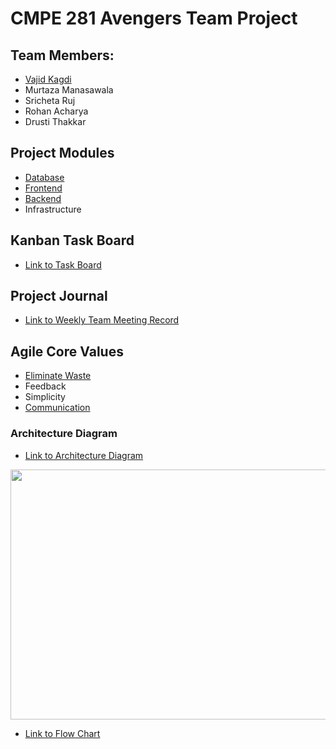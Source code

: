 # CMPE 281 Avengers Team Project

## Team Members:
* [Vajid Kagdi](https://github.com/heyitsvajid)
* Murtaza Manasawala
* Sricheta Ruj
* Rohan Acharya
* Drusti Thakkar


## Project Modules

- [Database](https://github.com/nguyensjsu/fa18-281-avengers/blob/master/Backend/DB%20Schema.md)
- [Frontend](https://github.com/nguyensjsu/fa18-281-avengers/tree/master/Frontend)
- [Backend](https://github.com/nguyensjsu/fa18-281-avengers/tree/master/Backend)
- Infrastructure


## Kanban Task Board
* [Link to Task Board](https://github.com/nguyensjsu/fa18-281-avengers/projects/1)


## Project Journal
* [Link to Weekly Team Meeting Record](https://github.com/nguyensjsu/fa18-281-avengers/tree/master/Team%20Meetings%20Log)


## Agile Core Values

- [Eliminate Waste](https://github.com/nguyensjsu/fa18-281-avengers/blob/master/Scrum%20Values/XP_Value_Eliminating_Waste.md)
- Feedback
- Simplicity
- [Communication](https://github.com/nguyensjsu/fa18-281-avengers/blob/master/Scrum%20Values/XP_Value_Communication.md)

### Architecture Diagram

* [Link to Architecture Diagram](https://github.com/nguyensjsu/fa18-281-avengers/blob/master/Architecture_BurgerOrderSytem.png)
<img src="https://github.com/nguyensjsu/fa18-281-avengers/blob/master/Architecture_BurgerOrderSytem.png" width="600" height="400" />

* [Link to Flow Chart](https://github.com/nguyensjsu/fa18-281-avengers/blob/master/Flow_Chart.png)

